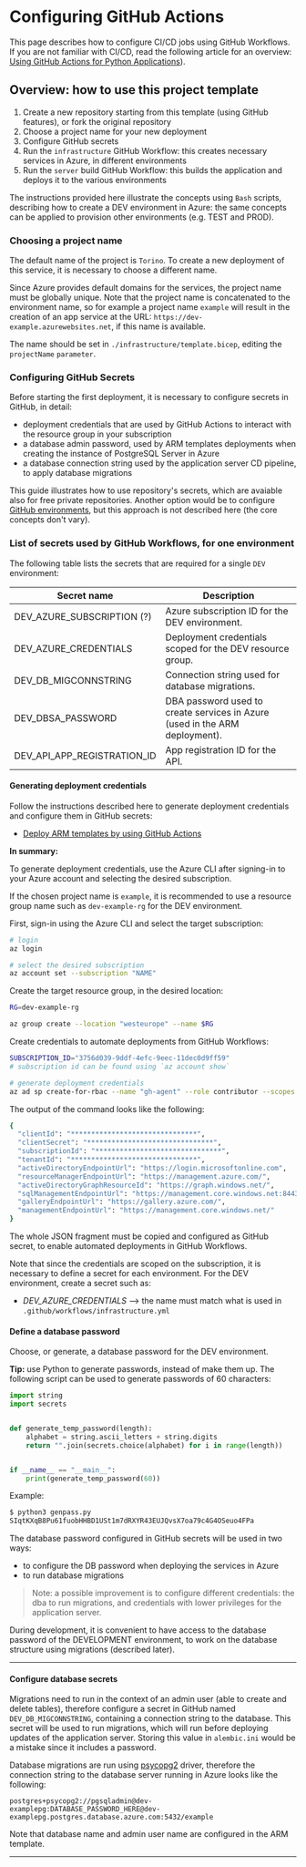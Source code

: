 # Configuring GitHub Actions
This page describes how to configure CI/CD jobs using GitHub Workflows. If you
are not familiar with CI/CD, read the following article for an overview:
[Using GitHub Actions for Python Applications](https://azure.github.io/AppService/2020/12/11/cicd-for-python-apps.html)).

## Overview: how to use this project template

1. Create a new repository starting from this template (using GitHub features),
   or fork the original repository
2. Choose a project name for your new deployment
3. Configure GitHub secrets
4. Run the `infrastructure` GitHub Workflow: this creates necessary services in
   Azure, in different environments
5. Run the `server` build GitHub Workflow: this builds the application and
   deploys it to the various environments

The instructions provided here illustrate the concepts using `Bash` scripts,
describing how to create a DEV environment in Azure: the same concepts can be
applied to provision other environments (e.g. TEST and PROD).

### Choosing a project name

The default name of the project is `Torino`. To create a new deployment
of this service, it is necessary to choose a different name.

Since Azure provides default domains for the services, the project name must be
globally unique. Note that the project name is concatenated to the environment
name, so for example a project name `example` will result in the creation of an
app service at the URL: `https://dev-example.azurewebsites.net`, if this name
is available.

The name should be set in `./infrastructure/template.bicep`, editing the
`projectName` `parameter`.

### Configuring GitHub Secrets

Before starting the first deployment, it is necessary to configure secrets in
GitHub, in detail:

* deployment credentials that are used by GitHub Actions to interact with the
  resource group in your subscription
* a database admin password, used by ARM templates deployments when creating the
  instance of PostgreSQL Server in Azure
* a database connection string used by the application server CD pipeline, to
  apply database migrations

This guide illustrates how to use repository's secrets, which are avaiable also
for free private repositories. Another option would be to configure [GitHub
environments](https://docs.github.com/en/actions/reference/environments), but
this approach is not described here (the core concepts don't vary).

### List of secrets used by GitHub Workflows, for one environment

The following table lists the secrets that are required for a single `DEV`
environment:

| Secret name                 | Description                                                                 |
| --------------------------- | --------------------------------------------------------------------------- |
| DEV_AZURE_SUBSCRIPTION (?)  | Azure subscription ID for the DEV environment.                              |
| DEV_AZURE_CREDENTIALS       | Deployment credentials scoped for the DEV resource group.                   |
| DEV_DB_MIGCONNSTRING        | Connection string used for database migrations.                             |
| DEV_DBSA_PASSWORD           | DBA password used to create services in Azure (used in the ARM deployment). |
| DEV_API_APP_REGISTRATION_ID | App registration ID for the API.                                            |

#### Generating deployment credentials

Follow the instructions described here to generate deployment credentials and
configure them in GitHub secrets:
* [Deploy ARM templates by using GitHub Actions](https://docs.microsoft.com/en-us/azure/azure-resource-manager/templates/deploy-github-actions)

**In summary:**

To generate deployment credentials, use the Azure CLI after signing-in to your
Azure account and selecting the desired subscription.

If the chosen project name is `example`, it is recommended to use a resource
group name such as `dev-example-rg` for the DEV environment.

First, sign-in using the Azure CLI and select the target subscription:

```bash
# login
az login

# select the desired subscription
az account set --subscription "NAME"
```

Create the target resource group, in the desired location:

```bash
RG=dev-example-rg

az group create --location "westeurope" --name $RG
```

Create credentials to automate deployments from GitHub Workflows:

```bash
SUBSCRIPTION_ID="3756d039-9ddf-4efc-9eec-11dec0d9ff59"
# subscription id can be found using `az account show`

# generate deployment credentials
az ad sp create-for-rbac --name "gh-agent" --role contributor --scopes /subscriptions/$SUBSCRIPTION_ID --sdk-auth
```

The output of the command looks like the following:

```bash
{
  "clientId": "*******************************",
  "clientSecret": "*******************************",
  "subscriptionId": "*******************************",
  "tenantId": "*******************************",
  "activeDirectoryEndpointUrl": "https://login.microsoftonline.com",
  "resourceManagerEndpointUrl": "https://management.azure.com/",
  "activeDirectoryGraphResourceId": "https://graph.windows.net/",
  "sqlManagementEndpointUrl": "https://management.core.windows.net:8443/",
  "galleryEndpointUrl": "https://gallery.azure.com/",
  "managementEndpointUrl": "https://management.core.windows.net/"
}
```

The whole JSON fragment must be copied and configured as GitHub secret, to
enable automated deployments in GitHub Workflows.

Note that since the credentials are scoped on the subscription, it is necessary
to define a secret for each environment. For the DEV environment, create a
secret such as:

* _DEV_AZURE_CREDENTIALS_ --> the name must match what is used in `.github/workflows/infrastructure.yml`

#### Define a database password

Choose, or generate, a database password for the DEV environment.

**Tip:** use Python to generate passwords, instead of make them up.
The following script can be used to generate passwords of 60 characters:

``` python
import string
import secrets


def generate_temp_password(length):
    alphabet = string.ascii_letters + string.digits
    return "".join(secrets.choice(alphabet) for i in range(length))


if __name__ == "__main__":
    print(generate_temp_password(60))
```

Example:

```bash
$ python3 genpass.py
SIqtKXqB8Pu61fuobHHBD1USt1m7dRXYR43EUJQvsX7oa79c4G4OSeuo4FPa
```

The database password configured in GitHub secrets will be used in
two ways:

* to configure the DB password when deploying the services in Azure
* to run database migrations

> Note: a possible improvement is to configure different credentials:
> the dba to run migrations, and credentials with lower privileges for
> the application server.

During development, it is convenient to have access to the database password of
the DEVELOPMENT environment, to work on the database structure using migrations
(described later).

---

#### Configure database secrets

Migrations need to run in the context of an admin user (able to create and
delete tables), therefore configure a secret in GitHub named
`DEV_DB_MIGCONNSTRING`, containing a connection string to the database. This
secret will be used to run migrations, which will run before deploying updates
of the application server. Storing this value in `alembic.ini` would be a
mistake since it includes a password.

Database migrations are run using
[psycopg2](https://pypi.org/project/psycopg2/) driver, therefore the connection
string to the database server running in Azure looks like the following:

```
postgres+psycopg2://pgsqladmin@dev-examplepg:DATABASE_PASSWORD_HERE@dev-examplepg.postgres.database.azure.com:5432/example
```

Note that database name and admin user name are configured in the ARM template.

---
